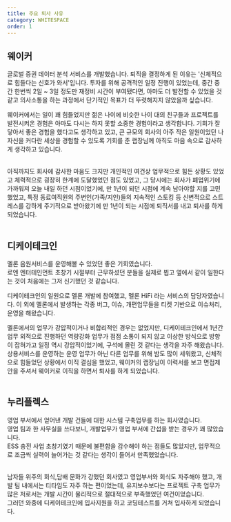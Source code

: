 ```yaml
---
title: 주요 퇴사 사유 
category: WHITESPACE
order: 1
---
```


## 웨이커
글로벌 증권 데이터 분석 서비스를 개발했습니다. 퇴직을 결정하게 된 이유는 '신체적으로 힘들다는 신호가 와서'입니다.
투자를 위해 공격적인 일정 진행이 있었는데, 중간 중간 한번씩 2일 \~ 3일 정도만 재정비 시간이 부여됐다면, 아마도 더 발전할 수 있었을 것 같고 의사소통을 하는 과정에서 단기적인 목표가 더 뚜렷해지지 않았을까 싶습니다.<br>

웨이커에서는 일이 꽤 힘들었지만 젊은 나이에 비슷한 나이 대의 친구들과 프로젝트를 발전시켜온 경험은 아마도 다시는 하지 못할 소중한 경험이라고 생각합니다. 기회가 잘 닿아서 좋은 경험을 했다고도 생각하고 있고, 큰 규모의 회사의 아주 작은 일원이었던 나 자신을 커다란 세상을 경험할 수 있도록 기회를 준 랩장님께 아직도 마음 속으로 감사하게 생각하고 있습니다.<br>
<br>

아직까지도 회사에 감사한 마음도 크지만 개인적인 여건상 업무적으로 힘든 상황도 있었고 체력적으로 굉장히 한계에 도달했었던 점도 있었고, 그 당시에는 회사가 폐업위기에 가까워져 오늘 내일 하던 시점이었기에, 만 1년이 되던 시점에 계속 남아야할 지를 고민했었고, 특정 동료여직원의 주변인(가족/지인)들의 지속적인 스토킹 등 신변적으로 스트레스를 강하게 주기적으로 받아왔기에 만 1년이 되는 시점에 퇴직서를 내고 퇴사를 하게 되었습니다.<br>
<br>

## 디케이테크인
멜론 음원서비스를 운영해볼 수 있었던 좋은 기회였습니다.<br>
로엔 엔터테인먼트 초창기 시절부터 근무하셨던 분들을 실제로 뵙고 옆에서 같이 일한다는 것이 처음에는 그저 신기했던 것 같습니다.<br>

디케이테크인의 일원으로 멜론 개발에 참여했고, 멜론 HiFi 라는 서비스의 담당자였습니다. 이 외에 멜론에서 발생하는 각종 버그, 이슈, 개편업무들을 티켓 기반으로 이슈처리, 운영을 해왔습니다.<br>

멜론에서의 업무가 강압적이거나 비합리적인 경우는 없었지만, 디케이테크인에서 1년간 업무 외적으로 진행하던 역량강화 업무가 점점 소통이 되지 않고 이상한 방식으로 방향이 잡혀가고 일정 역시 강압적이었기에, 구석에 몰린 것 같다는 생각을 자주 해왔습니다. 상용서비스를 운영하는 운영 업무가 아닌 다른 업무를 위해 밤도 많이 세워왔고, 신체적으로 힘들었던 상황에서 이직 결심을 했었고, 웨이커의 랩장님이 이력서를 보고 면접제안을 주셔서 웨이커로 이직을 하면서 퇴사를 하게 되었습니다.<br>
<br>

## 누리플렉스
영업 부서에서 얻어낸 개발 건들에 대한 시스템 구축업무를 하는 회사였습니다.<br>
영업 팀과 한 사무실을 쓰다보니, 개발업무가 영업 부서에 간섭을 받는 경우가 꽤 많았습니다.<br>
ESS 충전 사업 초창기였기 때문에 불편함을 감수해야 하는 점들도 많았지만, 업무적으로 조금씩 실력이 늘어가는 것 같다는 생각이 들어서 만족했었습니다.<br>
<br>

남자들 위주의 회식,담배 문화가 강했던 회사였고 영업부서와 회식도 자주해야 했고, 개발 팀 내에서는 티타임도 자주 하는 편이었는데, 유지보수보다는 프로젝트 구축 업무가 많은 저로서는 개발 시간이 물리적으로 절대적으로 부족했었던 여건이었습니다.<br>
그러던 와중에 디케이테크인에 입사지원을 하고 코딩테스트를 거쳐 입사하게 되었습니다.
<br>




